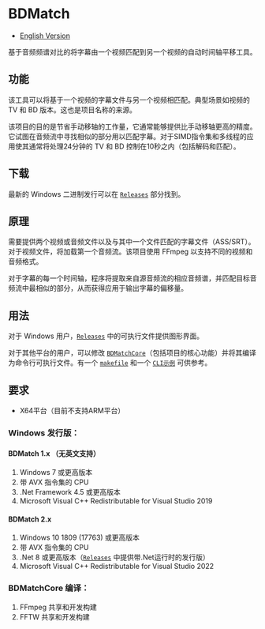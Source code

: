# BDMatch
* [English Version](/README.md)

基于音频频谱对比的将字幕由一个视频匹配到另一个视频的自动时间轴平移工具。

## 功能
该工具可以将基于一个视频的字幕文件与另一个视频相匹配。典型场景如视频的 TV 和 BD 版本。这也是项目名称的来源。

该项目的目的是节省手动移轴的工作量，它通常能够提供比手动移轴更高的精度。它试图在音频流中寻找相似的部分用以匹配字幕。对于SIMD指令集和多线程的应用使其通常将处理24分钟的 TV 和 BD 控制在10秒之内（包括解码和匹配）。

## 下载
最新的 Windows 二进制发行可以在 [`Releases`](/releases) 部分找到。

## 原理
需要提供两个视频或音频文件以及与其中一个文件匹配的字幕文件（ASS/SRT）。对于视频文件，将加载第一个音频流。该项目使用 FFmpeg 以支持不同的视频和音频格式。

对于字幕的每一个时间轴，程序将提取来自源音频流的相应音频谱，并匹配目标音频流中最相似的部分，从而获得应用于输出字幕的偏移量。

## 用法
对于 Windows 用户，[`Releases`](/releases) 中的可执行文件提供图形界面。

对于其他平台的用户，可以修改 [`BDMatchCore`](/BDMatchCore)（包括项目的核心功能）并将其编译为命令行可执行文件。有一个 [`makefile`](/BDMatchCore/makefile) 和一个 [`CLI示例`](/BDMatchCore/CLI.cpp) 可供参考。

## 要求
* X64平台（目前不支持ARM平台）

### Windows 发行版：
#### BDMatch 1.x （无英文支持）
1. Windows 7 或更高版本
2. 带 AVX 指令集的 CPU
3. .Net Framework 4.5 或更高版本
4. Microsoft Visual C++ Redistributable for Visual Studio 2019
#### BDMatch 2.x
1. Windows 10 1809 (17763) 或更高版本
2. 带 AVX 指令集的 CPU
3. .Net 8 或更高版本（[`Releases`](/releases) 中提供带.Net运行时的发行版）
4. Microsoft Visual C++ Redistributable for Visual Studio 2022

### BDMatchCore 编译：
1. FFmpeg 共享和开发构建
2. FFTW 共享和开发构建
